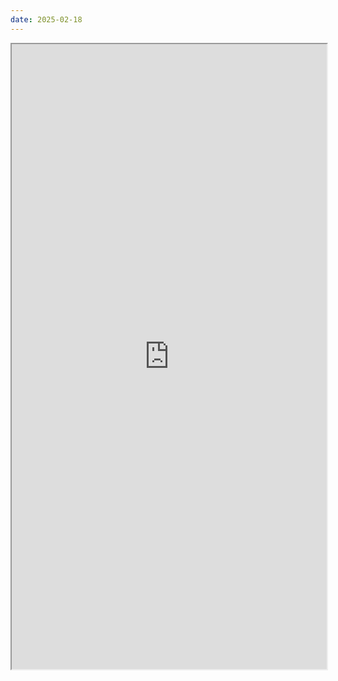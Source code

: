 ```yaml
---
date: 2025-02-18
---
```

<iframe height=1000 width=100% src="https://wingfieldjeff.github.io/3d_file_browser_test/shape_gen.html"></iframe>
